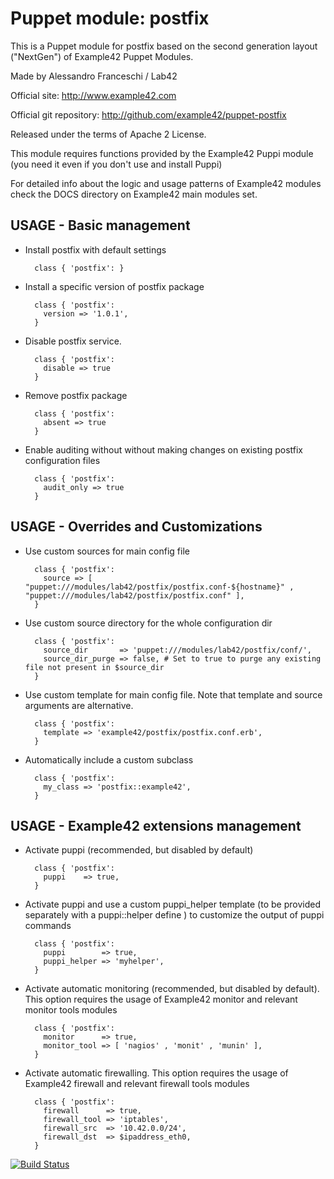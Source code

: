 # Puppet module: postfix

This is a Puppet module for postfix based on the second generation layout ("NextGen") of Example42 Puppet Modules.

Made by Alessandro Franceschi / Lab42

Official site: http://www.example42.com

Official git repository: http://github.com/example42/puppet-postfix

Released under the terms of Apache 2 License.

This module requires functions provided by the Example42 Puppi module (you need it even if you don't use and install Puppi)

For detailed info about the logic and usage patterns of Example42 modules check the DOCS directory on Example42 main modules set.

## USAGE - Basic management

* Install postfix with default settings

        class { 'postfix': }

* Install a specific version of postfix package

        class { 'postfix':
          version => '1.0.1',
        }

* Disable postfix service.

        class { 'postfix':
          disable => true
        }

* Remove postfix package

        class { 'postfix':
          absent => true
        }

* Enable auditing without without making changes on existing postfix configuration files

        class { 'postfix':
          audit_only => true
        }


## USAGE - Overrides and Customizations
* Use custom sources for main config file 

        class { 'postfix':
          source => [ "puppet:///modules/lab42/postfix/postfix.conf-${hostname}" , "puppet:///modules/lab42/postfix/postfix.conf" ], 
        }


* Use custom source directory for the whole configuration dir

        class { 'postfix':
          source_dir       => 'puppet:///modules/lab42/postfix/conf/',
          source_dir_purge => false, # Set to true to purge any existing file not present in $source_dir
        }

* Use custom template for main config file. Note that template and source arguments are alternative. 

        class { 'postfix':
          template => 'example42/postfix/postfix.conf.erb',
        }

* Automatically include a custom subclass

        class { 'postfix':
          my_class => 'postfix::example42',
        }


## USAGE - Example42 extensions management 
* Activate puppi (recommended, but disabled by default)

        class { 'postfix':
          puppi    => true,
        }

* Activate puppi and use a custom puppi_helper template (to be provided separately with a puppi::helper define ) to customize the output of puppi commands 

        class { 'postfix':
          puppi        => true,
          puppi_helper => 'myhelper', 
        }

* Activate automatic monitoring (recommended, but disabled by default). This option requires the usage of Example42 monitor and relevant monitor tools modules

        class { 'postfix':
          monitor      => true,
          monitor_tool => [ 'nagios' , 'monit' , 'munin' ],
        }

* Activate automatic firewalling. This option requires the usage of Example42 firewall and relevant firewall tools modules

        class { 'postfix':       
          firewall      => true,
          firewall_tool => 'iptables',
          firewall_src  => '10.42.0.0/24',
          firewall_dst  => $ipaddress_eth0,
        }


[![Build Status](https://travis-ci.org/example42/puppet-postfix.png?branch=master)](https://travis-ci.org/example42/puppet-postfix)
